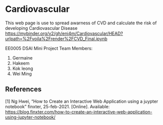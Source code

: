 # Cardiovascular
This web page is use to spread awarness of CVD and calculate the risk of developing Cardiovascular Disease
https://mybinder.org/v2/gh/eni4m/Cardiovascular/HEAD?urlpath=%2Fvoila%2Frender%2FCVD_Final.ipynb

EE0005 DSAI Mini Project
Team Members:
1. Germaine 
2. Hakeem
3. Kok leong
4. Wei Ming

## References
[1] Ng Hwei, “How to Create an Interactive Web Application using a juypter notebook” finxter, 25-feb-2021. [Online]. Available: https://blog.finxter.com/how-to-create-an-interactive-web-application-using-jupyter-notebook/
